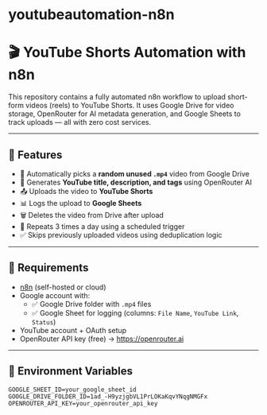 # youtubeautomation-n8n

# 🎬 YouTube Shorts Automation with n8n

This repository contains a fully automated n8n workflow to upload short-form videos (reels) to YouTube Shorts. It uses Google Drive for video storage, OpenRouter for AI metadata generation, and Google Sheets to track uploads — all with zero cost services.

---

## 🚀 Features

- 🎥 Automatically picks a **random unused `.mp4`** video from Google Drive
- 🧠 Generates **YouTube title, description, and tags** using OpenRouter AI
- 📤 Uploads the video to **YouTube Shorts**
- 📊 Logs the upload to **Google Sheets**
- 🗑️ Deletes the video from Drive after upload
- 🔁 Repeats 3 times a day using a scheduled trigger
- ✅ Skips previously uploaded videos using deduplication logic

---

## 🔧 Requirements

- [n8n](https://n8n.io/) (self-hosted or cloud)
- Google account with:
  - ✅ Google Drive folder with `.mp4` files
  - ✅ Google Sheet for logging (columns: `File Name`, `YouTube Link`, `Status`)
- YouTube account + OAuth setup
- OpenRouter API key (free) → https://openrouter.ai

---

## 🔐 Environment Variables

```env
GOOGLE_SHEET_ID=your_google_sheet_id
GOOGLE_DRIVE_FOLDER_ID=1ad_-H9yzjgbVL1PrLOKaKqvYNqgNMGFx
OPENROUTER_API_KEY=your_openrouter_api_key
